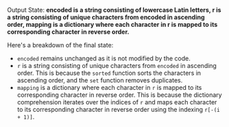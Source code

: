 Output State: **encoded is a string consisting of lowercase Latin letters, r is a string consisting of unique characters from encoded in ascending order, mapping is a dictionary where each character in r is mapped to its corresponding character in reverse order.**

Here's a breakdown of the final state:

* `encoded` remains unchanged as it is not modified by the code.
* `r` is a string consisting of unique characters from `encoded` in ascending order. This is because the `sorted` function sorts the characters in ascending order, and the `set` function removes duplicates.
* `mapping` is a dictionary where each character in `r` is mapped to its corresponding character in reverse order. This is because the dictionary comprehension iterates over the indices of `r` and maps each character to its corresponding character in reverse order using the indexing `r[-(i + 1)]`.